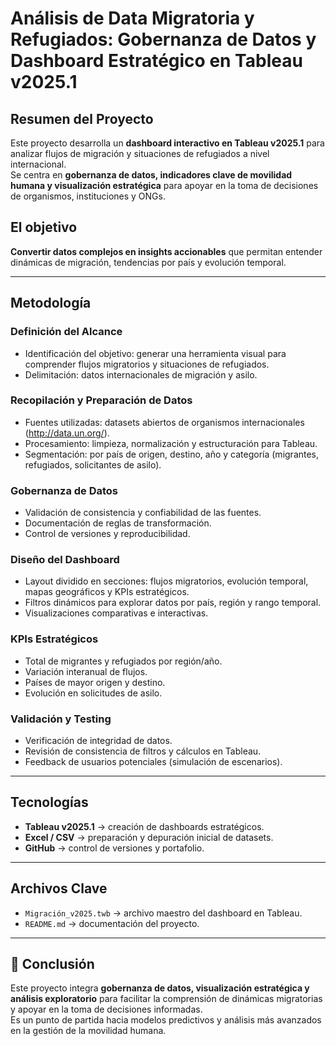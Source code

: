 # Análisis de Data Migratoria y Refugiados: Gobernanza de Datos y Dashboard Estratégico en Tableau v2025.1

## Resumen del Proyecto  
Este proyecto desarrolla un **dashboard interactivo en Tableau v2025.1** para analizar flujos de migración y situaciones de refugiados a nivel internacional.  
Se centra en **gobernanza de datos, indicadores clave de movilidad humana y visualización estratégica** para apoyar en la toma de decisiones de organismos, instituciones y ONGs.  

## El objetivo
**Convertir datos complejos en insights accionables** que permitan entender dinámicas de migración, tendencias por país y evolución temporal.  

---

## Metodología  

### Definición del Alcance  
- Identificación del objetivo: generar una herramienta visual para comprender flujos migratorios y situaciones de refugiados.  
- Delimitación: datos internacionales de migración y asilo.  

### Recopilación y Preparación de Datos  
- Fuentes utilizadas: datasets abiertos de organismos internacionales (http://data.un.org/).  
- Procesamiento: limpieza, normalización y estructuración para Tableau.  
- Segmentación: por país de origen, destino, año y categoría (migrantes, refugiados, solicitantes de asilo).  

### Gobernanza de Datos  
- Validación de consistencia y confiabilidad de las fuentes.  
- Documentación de reglas de transformación.  
- Control de versiones y reproducibilidad.  

### Diseño del Dashboard  
- Layout dividido en secciones: flujos migratorios, evolución temporal, mapas geográficos y KPIs estratégicos.  
- Filtros dinámicos para explorar datos por país, región y rango temporal.  
- Visualizaciones comparativas e interactivas.  

### KPIs Estratégicos  
- Total de migrantes y refugiados por región/año.  
- Variación interanual de flujos.  
- Países de mayor origen y destino.  
- Evolución en solicitudes de asilo.  

### Validación y Testing  
- Verificación de integridad de datos.  
- Revisión de consistencia de filtros y cálculos en Tableau.  
- Feedback de usuarios potenciales (simulación de escenarios).  

---

## Tecnologías  

- **Tableau v2025.1** → creación de dashboards estratégicos.  
- **Excel / CSV** → preparación y depuración inicial de datasets.    
- **GitHub** → control de versiones y portafolio.  

---

## Archivos Clave  

- `Migración_v2025.twb` → archivo maestro del dashboard en Tableau.  
- `README.md` → documentación del proyecto.  

---

## 🚀 Conclusión  
Este proyecto integra **gobernanza de datos, visualización estratégica y análisis exploratorio** para facilitar la comprensión de dinámicas migratorias y apoyar en la toma de decisiones informadas.  
Es un punto de partida hacia modelos predictivos y análisis más avanzados en la gestión de la movilidad humana.

